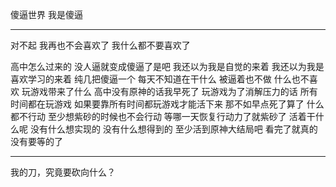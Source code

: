 
傻逼世界
我是傻逼

---

对不起
我再也不会喜欢了
我什么都不要喜欢了

高中怎么过来的
没人逼就变成傻逼了是吧
我还以为我是自觉的来着
我还以为我是喜欢学习的来着
纯几把傻逼一个
每天不知道在干什么
被逼着也不做
什么也不喜欢
玩游戏带来了什么
高中没有原神的话我早死了
玩游戏为了消解压力的话
所有时间都在玩游戏
如果要靠所有时间都玩游戏才能活下来
那不如早点死了算了
什么都不行动
至少想紫砂的时候也不会行动
等哪一天恢复行动力了就紫砂了
活着干什么呢
没有什么想实现的
没有什么想得到的
至少活到原神大结局吧
看完了就真的没有要等的了

---

我的刀，究竟要砍向什么？
